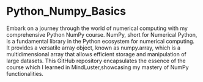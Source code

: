 # Python_Numpy_Basics
Embark on a journey through the world of numerical computing with my comprehensive Python NumPy course. NumPy, short for Numerical Python, is a fundamental library in the Python ecosystem for numerical computing. It provides a versatile array object, known as numpy.array, which is a multidimensional array that allows efficient storage and manipulation of large datasets. This GitHub repository encapsulates the essence of the course which I learned in MindLuster,showcasing my mastery of NumPy functionalities. 

